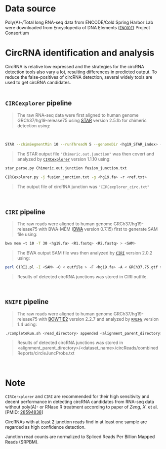 
# Data source  
Poly(A)-/Total long RNA-seq data from ENCODE/Cold Spring Harbor Lab were downloaded from Encyclopedia of DNA Elements ([`ENCODE`](http://hgdownload.cse.ucsc.edu/goldenPath/hg19/encodeDCC/wgEncodeCshlLongRnaSeq/)) Project Consortium 
<br>

# CircRNA identification and analysis  

CircRNA is relative low expressed and the strategies for the circRNA detection tools also vary a lot, resulting differences in predicted output. To reduce the false-positives of circRNA detection, several widely tools are used to get circRNA candidates.  
<br>
  
## `CIRCexplorer` pipeline 
> The raw RNA-seq data were first aligned to human genome GRCh37/hg19-release75 using [STAR](https://github.com/alexdobin/STAR) version 2.5.1b for chimeric detection using:  
<br>

```Bash
STAR --chimSegmentMin 10 --runThreadN 5 --genomeDir <hg19_STAR_index> --readFilesIn <R1.fastq> <R2.fastq>  
```
> The STAR output file `"Chimeric.out.junction"` was then covert and analyzed by [`CIRCexplorer`](https://github.com/YangLab/CIRCexplorer) version 1.1.10 using:  

```Bash
star_parse.py Chimeric.out.junction fusion_junction.txt
  
CIRCexplorer.py -j fusion_junction.txt -g <hg19.fa> -r <ref.txt>  
```
> The output file of circRNA junction was `"CIRCexplorer_circ.txt"`  
<br>

## `CIRI` pipeline
> The raw reads were aligned to human genome GRCh37/hg19-release75 with BWA-MEM ([BWA](https://github.com/lh3/bwa) version 0.7.15) first to generate SAM file using:  

```Bash
bwa mem –t 10 -T 30 <hg19.fa> <R1.fastq> <R2.fastq> > <SAM>
```

> The BWA output SAM file was then analyzed by [`CIRI`](https://sourceforge.net/projects/ciri/) version 2.0.2 using:  

```Bash
perl CIRI2.pl -I <SAM> -O < outfile > -F <hg19.fa> -A < GRCh37.75.gtf > -T 10
```

> Results of detected circRNA junctions was stored in CIRI outfile.  
<br>


## `KNIFE` pipeline
> The raw reads were aligned to human genome GRCh37/hg19-release75 with [BOWTIE2](http://bowtie-bio.sourceforge.net/bowtie2) version 2.2.7 and analyzed by [`KNIFE`](https://github.com/lindaszabo/KNIFE) version 1.4 using:  

```Bash
./completeRun.sh <read_directory> appended <alignment_parent_directory> <dataset_name> 13 sam_large_phred64 circReads 50 0
```

> Results of detected circRNA junctions was stored in <alignment_parent_directory>/<dataset_name>/circReads/combinedReports/circleJuncProbs.txt  
<br>

# Note  
`CIRCerxplorer` and `CIRI` are recommended for their high sensitivity and decent performance in detecting circRNA candidates from RNA-seq data without poly(A)- or RNase R treatment according to paper of *Zeng, X.* et al. \[PMID: [28594838](https://www.ncbi.nlm.nih.gov/pubmed/?term=A+comprehensive+overview+and+evaluation+of+circular+RNA+detection+tools)\]  

CircRNAs with at least 2 junction reads find in at least one sample are regarded as high confidence detection.  
  
Junction read counts are normalized to Spliced Reads Per Billion Mapped Reads (SRPBM).  

<br><br>

